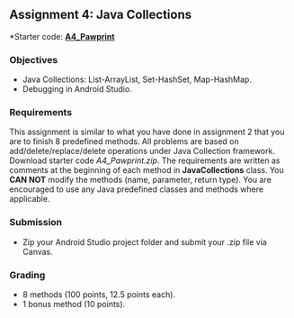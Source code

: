 ## **Assignment 4: Java Collections** 



*Starter code:  [**A4_Pawprint**](https://github.com/fwangyt/Android-App-Dev-1/blob/master/4/Assignment/A4_Pawprint.zip?raw=true)



### Objectives 

- Java Collections: List-ArrayList, Set-HashSet, Map-HashMap. 
- Debugging in Android Studio. 



### Requirements 

This assignment is similar to what you have done in assignment 2 that you are to finish 8 predefined methods. All problems are based on add/delete/replace/delete operations under Java Collection framework. Download starter code *A4_Pawprint.zip*. The requirements are written as comments at the beginning of each method in **JavaCollections** class. You **CAN NOT** modify the methods (name, parameter, return type). You are encouraged to use any Java predefined classes and methods where applicable. 



### Submission 

- Zip your Android Studio project folder and submit your .zip file via Canvas. 



### Grading 

- 8 methods (100 points, 12.5 points each). 
- 1 bonus method (10 points). 